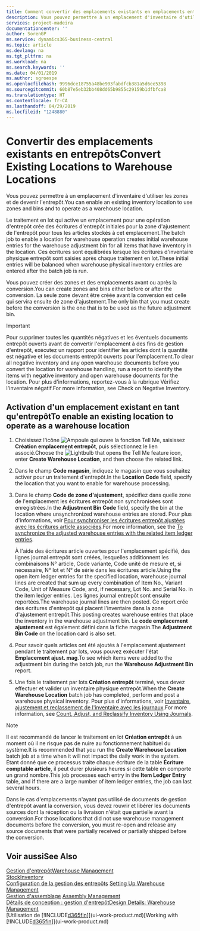 ```yaml
---
title: Comment convertir des emplacements existants en emplacements entrepôt | Microsoft Docs
description: Vous pouvez permettre à un emplacement d'inventaire d'utiliser les zones et de devenir l'entrepôt.
services: project-madeira
documentationcenter: ''
author: SorenGP
ms.service: dynamics365-business-central
ms.topic: article
ms.devlang: na
ms.tgt_pltfrm: na
ms.workload: na
ms.search.keywords: ''
ms.date: 04/01/2019
ms.author: sgroespe
ms.openlocfilehash: 9996dce18755a48be903fabdfcb381a5d6ee5398
ms.sourcegitcommit: 60b87e5eb32bb408dd65b9855c29159b1dfbfca8
ms.translationtype: HT
ms.contentlocale: fr-CA
ms.lasthandoff: 04/29/2019
ms.locfileid: "1248880"
---
```

# <a name="convert-existing-locations-to-warehouse-locations"></a><span data-ttu-id="157f4-103">Convertir des emplacements existants en entrepôts</span><span class="sxs-lookup"><span data-stu-id="157f4-103">Convert Existing Locations to Warehouse Locations</span></span>
<span data-ttu-id="157f4-104">Vous pouvez permettre à un emplacement d'inventaire d'utiliser les zones et de devenir l'entrepôt.</span><span class="sxs-lookup"><span data-stu-id="157f4-104">You can enable an existing inventory location to use zones and bins and to operate as a warehouse location.</span></span>  

<span data-ttu-id="157f4-105">Le traitement en lot qui active un emplacement pour une opération d'entrepôt crée des écritures d'entrepôt initiales pour la zone d'ajustement de l'entrepôt pour tous les articles stockés à cet emplacement.</span><span class="sxs-lookup"><span data-stu-id="157f4-105">The batch job to enable a location for warehouse operation creates initial warehouse entries for the warehouse adjustment bin for all items that have inventory in the location.</span></span> <span data-ttu-id="157f4-106">Ces écritures sont équilibrées lorsque les écritures d'inventaire physique entrepôt sont saisies après chaque traitement en lot.</span><span class="sxs-lookup"><span data-stu-id="157f4-106">These initial entries will be balanced when warehouse physical inventory entries are entered after the batch job is run.</span></span>  

<span data-ttu-id="157f4-107">Vous pouvez créer des zones et des emplacements avant ou après la conversion.</span><span class="sxs-lookup"><span data-stu-id="157f4-107">You can create zones and bins either before or after the conversion.</span></span> <span data-ttu-id="157f4-108">La seule zone devant être créée avant la conversion est celle qui servira ensuite de zone d'ajustement.</span><span class="sxs-lookup"><span data-stu-id="157f4-108">The only bin that you must create before the conversion is the one that is to be used as the future adjustment bin.</span></span>  

> [!IMPORTANT]  
>  <span data-ttu-id="157f4-109">Pour supprimer toutes les quantités négatives et les éventuels documents entrepôt ouverts avant de convertir l'emplacement à des fins de gestion d'entrepôt, exécutez un rapport pour identifier les articles dont la quantité est négative et les documents entrepôt ouverts pour l'emplacement.</span><span class="sxs-lookup"><span data-stu-id="157f4-109">To clear all negative inventory and any open warehouse documents before you convert the location for warehouse handling, run a report to identify the items with negative inventory and open warehouse documents for the location.</span></span> <span data-ttu-id="157f4-110">Pour plus d'informations, reportez\-vous à la rubrique Vérifiez l'inventaire négatif.</span><span class="sxs-lookup"><span data-stu-id="157f4-110">For more information, see Check on Negative Inventory.</span></span>  

## <a name="to-enable-an-existing-location-to-operate-as-a-warehouse-location"></a><span data-ttu-id="157f4-111">Activation d'un emplacement existant en tant qu'entrepôt</span><span class="sxs-lookup"><span data-stu-id="157f4-111">To enable an existing location to operate as a warehouse location</span></span>  
1.  <span data-ttu-id="157f4-112">Choisissez l'icône ![Ampoule qui ouvre la fonction Tell Me](media/ui-search/search_small.png "Dites-moi ce que vous voulez faire"), saisissez **Création emplacement entrepôt**, puis sélectionnez le lien associé.</span><span class="sxs-lookup"><span data-stu-id="157f4-112">Choose the ![Lightbulb that opens the Tell Me feature](media/ui-search/search_small.png "Tell me what you want to do") icon, enter **Create Warehouse Location**, and then choose the related link.</span></span>  
2.  <span data-ttu-id="157f4-113">Dans le champ **Code magasin**, indiquez le magasin que vous souhaitez activer pour un traitement d'entrepôt.</span><span class="sxs-lookup"><span data-stu-id="157f4-113">In the **Location Code** field, specify the location that you want to enable for warehouse processing.</span></span>  
3.  <span data-ttu-id="157f4-114">Dans le champ **Code de zone d'ajustement**, spécifiez dans quelle zone de l'emplacement les écritures entrepôt non synchronisées sont enregistrées.</span><span class="sxs-lookup"><span data-stu-id="157f4-114">In the **Adjustment Bin Code** field, specify the bin at the location where unsynchronized warehouse entries are stored.</span></span> <span data-ttu-id="157f4-115">Pour plus d'informations, voir [Pour synchroniser les écritures entrepôt ajustées avec les écritures article associées](inventory-how-count-adjust-reclassify.md#to-synchronize-the-adjusted-warehouse-entries-with-the-related-item-ledger-entries).</span><span class="sxs-lookup"><span data-stu-id="157f4-115">For more information, see the [To synchronize the adjusted warehouse entries with the related item ledger entries](inventory-how-count-adjust-reclassify.md#to-synchronize-the-adjusted-warehouse-entries-with-the-related-item-ledger-entries).</span></span>  

    <span data-ttu-id="157f4-116">À l'aide des écritures article ouvertes pour l'emplacement spécifié, des lignes journal entrepôt sont créées, lesquelles additionnent les combinaisons N° article, Code variante, Code unité de mesure et, si nécessaire, N° lot et N° de série dans les écritures article.</span><span class="sxs-lookup"><span data-stu-id="157f4-116">Using the open item ledger entries for the specified location, warehouse journal lines are created that sum up every combination of Item No., Variant Code, Unit of Measure Code, and, if necessary, Lot No. and Serial No. in the item ledger entries.</span></span> <span data-ttu-id="157f4-117">Les lignes journal entrepôt sont ensuite reportées.</span><span class="sxs-lookup"><span data-stu-id="157f4-117">The warehouse journal lines are then posted.</span></span> <span data-ttu-id="157f4-118">Ce report crée des écritures d'entrepôt qui placent l'inventaire dans la zone d'ajustement entrepôt.</span><span class="sxs-lookup"><span data-stu-id="157f4-118">This posting creates warehouse entries that place the inventory in the warehouse adjustment bin.</span></span> <span data-ttu-id="157f4-119">Le **code emplacement ajustement** est également défini dans la fiche magasin.</span><span class="sxs-lookup"><span data-stu-id="157f4-119">The **Adjustment Bin Code** on the location card is also set.</span></span>  

4.  <span data-ttu-id="157f4-120">Pour savoir quels articles ont été ajoutés à l'emplacement ajustement pendant le traitement par lots, vous pouvez exécuter l'état **Emplacement ajust. mag**.</span><span class="sxs-lookup"><span data-stu-id="157f4-120">To see which items were added to the adjustment bin during the batch job, run the **Warehouse Adjustment Bin** report.</span></span>  
5.  <span data-ttu-id="157f4-121">Une fois le traitement par lots **Création entrepôt** terminé, vous devez effectuer et valider un inventaire physique entrepôt.</span><span class="sxs-lookup"><span data-stu-id="157f4-121">When the **Create Warehouse Location** batch job has completed, perform and post a warehouse physical inventory.</span></span> <span data-ttu-id="157f4-122">Pour plus d'informations, voir [Inventaire, ajustement et reclassement de l'inventaire avec les journaux](inventory-how-count-adjust-reclassify.md).</span><span class="sxs-lookup"><span data-stu-id="157f4-122">For more information, see [Count, Adjust, and Reclassify Inventory Using Journals](inventory-how-count-adjust-reclassify.md).</span></span>  

> [!NOTE]  
>  <span data-ttu-id="157f4-123">Il est recommandé de lancer le traitement en lot **Création entrepôt** à un moment où il ne risque pas de nuire au fonctionnement habituel du système.</span><span class="sxs-lookup"><span data-stu-id="157f4-123">It is recommended that you run the **Create Warehouse Location** batch job at a time when it will not impact the daily work in the system.</span></span> <span data-ttu-id="157f4-124">Étant donné que ce processus traite chaque écriture de la table **Écriture comptable article**, il peut durer plusieurs heures si cette table en comporte un grand nombre.</span><span class="sxs-lookup"><span data-stu-id="157f4-124">This job processes each entry in the **Item Ledger Entry** table, and if there are a large number of item ledger entries, the job can last several hours.</span></span>  

 <span data-ttu-id="157f4-125">Dans le cas d'emplacements n'ayant pas utilisé de documents de gestion d'entrepôt avant la conversion, vous devez rouvrir et libérer les documents sources dont la réception ou la livraison n'était que partielle avant la conversion.</span><span class="sxs-lookup"><span data-stu-id="157f4-125">For those locations that did not use warehouse management documents before the conversion, you must re-open and release any source documents that were partially received or partially shipped before the conversion.</span></span>  

## <a name="see-also"></a><span data-ttu-id="157f4-126">Voir aussi</span><span class="sxs-lookup"><span data-stu-id="157f4-126">See Also</span></span>  
[<span data-ttu-id="157f4-127">Gestion d'entrepôt</span><span class="sxs-lookup"><span data-stu-id="157f4-127">Warehouse Management</span></span>](warehouse-manage-warehouse.md)  
[<span data-ttu-id="157f4-128">Stock</span><span class="sxs-lookup"><span data-stu-id="157f4-128">Inventory</span></span>](inventory-manage-inventory.md)  
<span data-ttu-id="157f4-129">[Configuration de la gestion des entrepôts](warehouse-setup-warehouse.md)   </span><span class="sxs-lookup"><span data-stu-id="157f4-129">[Setting Up Warehouse Management](warehouse-setup-warehouse.md)   </span></span>  
<span data-ttu-id="157f4-130">[Gestion d'assemblage](assembly-assemble-items.md)  </span><span class="sxs-lookup"><span data-stu-id="157f4-130">[Assembly Management](assembly-assemble-items.md)  </span></span>  
[<span data-ttu-id="157f4-131">Détails de conception : gestion d'entrepôt</span><span class="sxs-lookup"><span data-stu-id="157f4-131">Design Details: Warehouse Management</span></span>](design-details-warehouse-management.md)  
<span data-ttu-id="157f4-132">[Utilisation de [!INCLUDE[d365fin](includes/d365fin_md.md)]](ui-work-product.md)</span><span class="sxs-lookup"><span data-stu-id="157f4-132">[Working with [!INCLUDE[d365fin](includes/d365fin_md.md)]](ui-work-product.md)</span></span>

